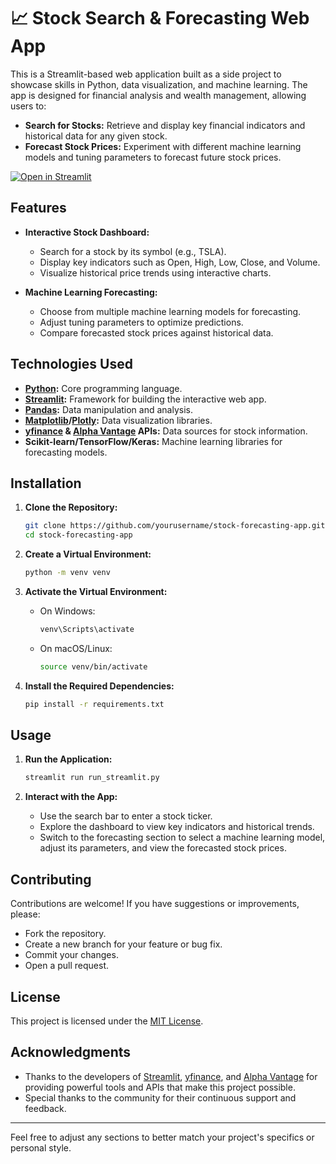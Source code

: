 # 📈 Stock Search & Forecasting Web App

This is a Streamlit-based web application built as a side project to showcase skills in Python, data visualization, and machine learning. The app is designed for financial analysis and wealth management, allowing users to:

- **Search for Stocks:** Retrieve and display key financial indicators and historical data for any given stock.
- **Forecast Stock Prices:** Experiment with different machine learning models and tuning parameters to forecast future stock prices.


[![Open in Streamlit](https://static.streamlit.io/badges/streamlit_badge_black_white.svg)](https://stockforecastingwebapp-jackmao.streamlit.app/)


## Features

- **Interactive Stock Dashboard:**  
  - Search for a stock by its symbol (e.g., TSLA).
  - Display key indicators such as Open, High, Low, Close, and Volume.
  - Visualize historical price trends using interactive charts.

- **Machine Learning Forecasting:**  
  - Choose from multiple machine learning models for forecasting.
  - Adjust tuning parameters to optimize predictions.
  - Compare forecasted stock prices against historical data.

## Technologies Used

- **[Python](https://www.python.org/):** Core programming language.
- **[Streamlit](https://streamlit.io/):** Framework for building the interactive web app.
- **[Pandas](https://pandas.pydata.org/):** Data manipulation and analysis.
- **[Matplotlib](https://matplotlib.org/)/[Plotly](https://plotly.com/):** Data visualization libraries.
- **[yfinance](https://pypi.org/project/yfinance/) & [Alpha Vantage](https://www.alphavantage.co/) APIs:** Data sources for stock information.
- **Scikit-learn/TensorFlow/Keras:** Machine learning libraries for forecasting models.

## Installation

1. **Clone the Repository:**

   ```bash
   git clone https://github.com/yourusername/stock-forecasting-app.git
   cd stock-forecasting-app
   ```

2. **Create a Virtual Environment:**

   ```bash
   python -m venv venv
   ```

3. **Activate the Virtual Environment:**

   - On Windows:

     ```bash
     venv\Scripts\activate
     ```

   - On macOS/Linux:

     ```bash
     source venv/bin/activate
     ```

4. **Install the Required Dependencies:**

   ```bash
   pip install -r requirements.txt
   ```

## Usage

1. **Run the Application:**

   ```bash
   streamlit run run_streamlit.py
   ```

2. **Interact with the App:**
   - Use the search bar to enter a stock ticker.
   - Explore the dashboard to view key indicators and historical trends.
   - Switch to the forecasting section to select a machine learning model, adjust its parameters, and view the forecasted stock prices.

## Contributing

Contributions are welcome! If you have suggestions or improvements, please:
- Fork the repository.
- Create a new branch for your feature or bug fix.
- Commit your changes.
- Open a pull request.

## License

This project is licensed under the [MIT License](LICENSE).

## Acknowledgments

- Thanks to the developers of [Streamlit](https://streamlit.io/), [yfinance](https://pypi.org/project/yfinance/), and [Alpha Vantage](https://www.alphavantage.co/) for providing powerful tools and APIs that make this project possible.
- Special thanks to the community for their continuous support and feedback.

---

Feel free to adjust any sections to better match your project's specifics or personal style.